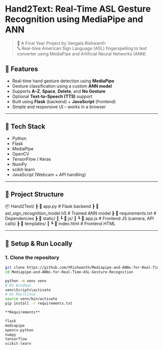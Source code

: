 # Hand2Text: Real-Time ASL Gesture Recognition using MediaPipe and ANN

> 👋 A Final Year Project by Vangala Rishwanth  
> 🔤 Real-time American Sign Language (ASL) fingerspelling to text converter using MediaPipe and Artificial Neural Networks (ANN).

## 🚀 Features

- Real-time hand gesture detection using **MediaPipe**
- Gesture classification using a custom **ANN model**
- Supports **A–Z**, **Space**, **Delete**, and **No Gesture**
- Optional **Text-to-Speech (TTS)** support
- Built using **Flask** (backend) + **JavaScript** (frontend)
- Simple and responsive UI – works in a browser

---

## 🧠 Tech Stack

- Python
- Flask
- MediaPipe
- OpenCV
- TensorFlow / Keras
- NumPy
- scikit-learn
- JavaScript (Webcam + API handling)

---

## 📁 Project Structure
📦 Hand2Text/
┣ 📜 app.py # Flask backend
┣ 📜 asl_sign_recognition_model.h5 # Trained ANN model
┣ 📜 requirements.txt # Dependencies
┣ 📂 static/
┃ ┗ 📂 js/
┃ ┗ 📜 app.js # Frontend JS (camera, API calls)
┣ 📂 templates/
┃ ┗ 📜 index.html # Frontend HTML




---

## 🔧 Setup & Run Locally

### 1. Clone the repository
```bash
git clone https://github.com/VRishwanth/Mediapipe-and-ANNs-for-Real-Time-ASL-Gesture-Recognition.git
cd Mediapipe-and-ANNs-for-Real-Time-ASL-Gesture-Recognition

python -m venv venv
# On Windows
venv\Scripts\activate
# On Mac/Linux
source venv/bin/activate
pip install -r requirements.txt

**Requirements**

flask
mediapipe
opencv-python
numpy
tensorflow
scikit-learn


